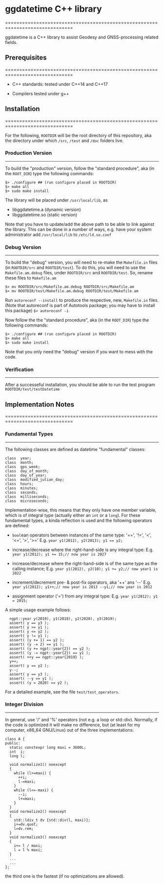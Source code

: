 # ggdatetime C++ library
==============================================================================

ggdatetime is a C++ library to assist Geodesy and GNSS-processing related
fields.

## Prerequisites
==============================================================================

* C++ standards:
tested under C++14 and C++17

* Compilers
tested under g++

## Installation
==============================================================================

For the following, `ROOTDIR` will be the root directory of this repository,
aka the directory under which `/src`, `/test` and `/doc` folders live.

### Production Version
----------------------
To build the "production" version, follow the "standard procedure", aka
(in the `ROOT_DIR`) type the following commands:
```
$> ./configure ## (run configure placed in ROOTDIR)
$> make all
$> sudo make install
```

The library will be placed under `/usr/local/lib`, as
- libggdatetime.a (dynamic version)
- libggdatetime.so (static version)

Note that you have to update/add the above path to be able to link against the
library. This can be done in a number of ways, e.g. have your system
administrator add `/usr/local/lib` to `/etc/ld.so.conf`

### Debug Version
-----------------
To build the "debug" version, you will need to re-make the `Makefile.in` files
(in `ROOTDIR/src` and `ROOTDIR/test`). To do this, you will need to use the
`Makefile.am.debug` files, under `ROOTDIR/src` and `ROOTDIR/test`.
So, rename these files to `Makefile.am`
```
$> mv ROOTDIR/src/Makefile.am.debug ROOTDIR/src/Makefile.am
$> mv ROOTDIR/test/Makefile.am.debug ROOTDIR/test/Makefile.am
```

Run `autoreconf --install` to produce the respective, new, `Makefile.in` files.
(Note that autoreconf is part of Autotools package; you may have to install this
package)
`$> autoreconf -i`

Now follow the the "standard procedure", aka
(in the `ROOT_DIR`) type the following commands:
```
$> ./configure ## (run configure placed in ROOTDIR)
$> make all
$> sudo make install
```

Note that you only need the "debug" version if you want to mess with the code.

### Verification
----------------
After a successeful installation, you should be able to run the test program
`ROOTDIR/test/testDatetime`

## Implementation Notes
==============================================================================

### Fundamental Types
---------------------
The following classes are defined as datetime "fundamental" classes:
```
class  year;
class  month;
class  gps_week;
class  day_of_month;
class  day_of_year;
class  modified_julian_day;
class  hours;
class  minutes;
class  seconds;
class  milliseconds;
class  microseconds;
```
Implementation-wise, this means that they only have one member variable, which
is of integral type (actually either an `int` or a `long`).
For these fundamental types, a kinda reflection is used and the following 
operators are defined:
  
  * `bool`ean operators between instances of the same type: '==', '!=', '<', '<=', '>', '>='
     E.g. `year y1(2012), y2(2013); y1 == y2;`
  
  * increase/decrease where the right-hand-side is any integral type:
    E.g. `year y1(2012); y1 += 15;// now year is 2027`
  
  * increase/decrease where the right-hand-side is of the same type as the
    calling instance; E.g. `year y1(2012), y2(10); y1 += y2;// now year1 is 2022`
  
  * increment/decrement pre- & post-fix operators, aka '++' ans '--' 
    E.g. `year y1(2012); y1++;// now year is 2013 --y1;// now year is 2012`
  
  * assignment operator ('=') from any integral type:
    E.g. `year y1(2012); y1 = 2015;`

A simple usage example follows:
```
  ngpt::year y(2019), y1(2018), y2(2020), y3(2019);
  assert( y == y3 );
  assert( y >= y1 );
  assert( y <= y2 );
  assert( y != y1 );
  assert( (y += 1) == y2 );
  assert( (y -= 2) == y1 );
  assert( (y += ngpt::year{2}) == y2 );
  assert( (y -= ngpt::year{2}) == y1 );
  assert( ++y == ngpt::year{2019} );
  y++;
  assert( y == y2 );
  y--;
  assert( y == y3 );
  assert( --y == y1 );
  assert( (y = 2020) == y2 );
```
For a detailed example, see the file `test/test_operators`.

### Integer Division
--------------------
In general, use '/' and '%' operators (not e.g. a loop or std::div). Normally,
if the code is optimized it will make no difference, but (at least for my computer,
x86_64 GNU/Linux) out of the three implementations:
```
class A {
public:
  static constexpr long maxi = 3600L;
  int  i;
  long l;

  void normalize1() noexcept
  {
    while (l>=maxi) {
      ++i;
      l-=maxi;
    }
    while (l<=-maxi) {
      --i;
      l+=maxi;
    }
  }
  void normalize2() noexcept
  {
    std::ldiv_t dv {std::div(l, maxi)};
    i+=dv.quot;
    l=dv.rem;
  }
  void normalize3() noexcept
  {
    i+= l / maxi;
    l = l % maxi;
  }
  ...
  ...
};
```
the third one is the fastest (if no optimizations are allowed).
